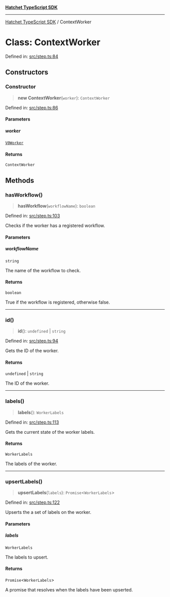 [**Hatchet TypeScript SDK**](../README.md)

***

[Hatchet TypeScript SDK](../README.md) / ContextWorker

# Class: ContextWorker

Defined in: [src/step.ts:84](https://github.com/hatchet-dev/hatchet/blob/0288a24f2e9f14787135b399bd47182f4d1260d9/sdks/typescript/src/step.ts#L84)

## Constructors

### Constructor

> **new ContextWorker**(`worker`): `ContextWorker`

Defined in: [src/step.ts:86](https://github.com/hatchet-dev/hatchet/blob/0288a24f2e9f14787135b399bd47182f4d1260d9/sdks/typescript/src/step.ts#L86)

#### Parameters

##### worker

[`V0Worker`](V0Worker.md)

#### Returns

`ContextWorker`

## Methods

### hasWorkflow()

> **hasWorkflow**(`workflowName`): `boolean`

Defined in: [src/step.ts:103](https://github.com/hatchet-dev/hatchet/blob/0288a24f2e9f14787135b399bd47182f4d1260d9/sdks/typescript/src/step.ts#L103)

Checks if the worker has a registered workflow.

#### Parameters

##### workflowName

`string`

The name of the workflow to check.

#### Returns

`boolean`

True if the workflow is registered, otherwise false.

***

### id()

> **id**(): `undefined` \| `string`

Defined in: [src/step.ts:94](https://github.com/hatchet-dev/hatchet/blob/0288a24f2e9f14787135b399bd47182f4d1260d9/sdks/typescript/src/step.ts#L94)

Gets the ID of the worker.

#### Returns

`undefined` \| `string`

The ID of the worker.

***

### labels()

> **labels**(): `WorkerLabels`

Defined in: [src/step.ts:113](https://github.com/hatchet-dev/hatchet/blob/0288a24f2e9f14787135b399bd47182f4d1260d9/sdks/typescript/src/step.ts#L113)

Gets the current state of the worker labels.

#### Returns

`WorkerLabels`

The labels of the worker.

***

### upsertLabels()

> **upsertLabels**(`labels`): `Promise`\<`WorkerLabels`\>

Defined in: [src/step.ts:122](https://github.com/hatchet-dev/hatchet/blob/0288a24f2e9f14787135b399bd47182f4d1260d9/sdks/typescript/src/step.ts#L122)

Upserts the a set of labels on the worker.

#### Parameters

##### labels

`WorkerLabels`

The labels to upsert.

#### Returns

`Promise`\<`WorkerLabels`\>

A promise that resolves when the labels have been upserted.
